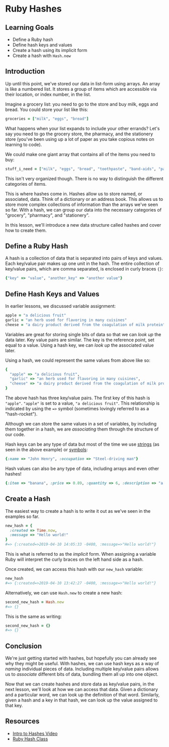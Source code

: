 # Ruby Hashes

## Learning Goals

- Define a Ruby hash
- Define hash keys and values
- Create a hash using its implicit form
- Create a hash with `Hash.new`

## Introduction

Up until this point, we've stored our data in list-form using arrays. An array
is like a numbered list. It stores a group of items which are accessible via
their location, or index number, in the list.

Imagine a grocery list: you need to go to the store and buy milk, eggs and
bread. You could store your list like this:

```ruby
groceries = ["milk", "eggs", "bread"]
```

What happens when your list expands to include your other errands? Let's say you
need to go the grocery store, the pharmacy, and the stationery store (you've
been using up a lot of paper as you take copious notes on learning to code).

We could make one giant array that contains all of the items you need to buy:

```ruby
stuff_i_need = ["milk", "eggs", "bread", "toothpaste", "band-aids", "paper", "pens", "highlighter"]
```

This isn't very organized though. There is no way to distinguish the different
categories of items.

This is where hashes come in. Hashes allow us to store named, or associated,
data. Think of a dictionary or an address book. This allows us to store more
complex collections of information than the arrays we've seen so far. With a
hash, we can group our data into the necessary categories of "grocery",
"pharmacy", and "stationery".

In this lesson, we'll introduce a new data structure called hashes and cover how
to create them.

## Define a Ruby Hash

A hash is a collection of data that is separated into pairs of keys and values.
Each key/value pair makes up one unit in the hash. The entire collection of
key/value pairs, which are comma separated, is enclosed in curly braces `{}`:

```ruby
{"key" => "value", "another_key" => "another value"}
```

## Define Hash Keys and Values

In earlier lessons, we discussed variable assignment:

```ruby
apple = "a delicious fruit"
garlic = "an herb used for flavoring in many cuisines"
cheese = "a dairy product derived from the coagulation of milk protein"
```

Variables are great for storing single bits of data so that we can _look up_ the
data later. Key value pairs are similar. The key is the reference point, set
equal to a value. Using a hash key, we can _look up_ the associated value
later.

Using a hash, we could represent the same values from above like so:

```ruby
{
  "apple" => "a delicious fruit",
  "garlic" => "an herb used for flavoring in many cuisines",
  "cheese" => "a dairy product derived from the coagulation of milk protein"
}
```

The above hash has three key/value pairs. The first key of this hash is
`"apple"`. `"apple"` is set to a value, `"a delicious fruit"`. This relationship
is indicated by using the `=>` symbol (sometimes lovingly referred to as a
"hash-rocket").

Although we can store the same values in a set of variables, by including them
together in a hash, we are _associating_ them through the structure of our code.

Hash keys can be any type of data but most of the time we use [strings][]
(as seen in the above example) or [symbols][]:

```ruby
{:name => "John Henry", :occupation => "Steel-driving man"}
```

Hash values can also be any type of data, including arrays and even other
hashes!

```ruby
{:item => "banana", :price => 0.89, :quantity => 6, :description => "a delicious fruit"}
```

## Create a Hash

The easiest way to create a hash is to write it out as we've seen in the
examples so far.

```ruby
new_hash = {
  :created => Time.now,
  :message => "Hello world!"
}
#=> {:created=>2019-04-10 14:05:33 -0400, :message=>"Hello world!"}
```

This is what is referred to as the _implicit_ form. When assigning a variable
Ruby will interpret the curly braces on the left hand side as a hash.

Once created, we can access this hash with our `new_hash` variable:

```ruby
new_hash
#=> {:created=>2019-04-10 13:42:27 -0400, :message=>"Hello world!"}
```

Alternatively, we can use `Hash.new` to create a new hash:

```ruby
second_new_hash = Hash.new
#=> {}
```

This is the same as writing:

```ruby
second_new_hash = {}
#=> {}
```

## Conclusion

We're just getting started with hashes, but hopefully you can already see why
they might be useful. With hashes, we can use hash keys as a way of
_naming_ individual pieces of data. Including multiple key/value pairs allows us
to _associate_ different bits of data, bundling them all up into one object.

Now that we can create hashes and store data as key/value pairs, in the next
lesson, we'll look at how we can access that data. Given a dictionary and a
particular word, we can look up the definition of that word. Similarly, given
a hash and a key in that hash, we can look up the value assigned to that key.

## Resources

- [Intro to Hashes Video][video]
- [Ruby Hash Class][hashes]

[video]: https://www.youtube.com/embed/0JSsFQGYaeA
[hashes]: https://ruby-doc.org/core-2.5.0/Hash.html
[symbols]: https://ruby-doc.org/core-2.5.0/Symbol.html
[strings]: https://ruby-doc.org/core-2.5.0/String.html
[integers]: https://ruby-doc.org/core-2.5.0/Integer.html
[histograms]: https://en.wikipedia.org/wiki/Histogram#Examples
[melville]: https://en.wikipedia.org/wiki/Herman_Melville
